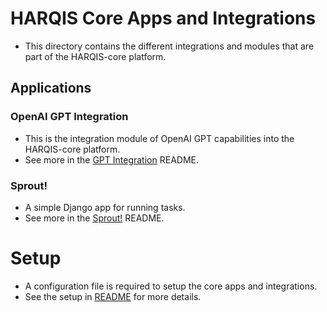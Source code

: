 # HARQIS Core Apps and Integrations
- This directory contains the different integrations and modules that are part of the HARQIS-core platform.

## Applications
### OpenAI GPT Integration
- This is the integration module of OpenAI GPT capabilities into the HARQIS-core platform.
- See more in the [GPT Integration](gpt/README.md) README.
### Sprout!
- A simple Django app for running tasks.
- See more in the [Sprout!](sprout/README.md) README.

# Setup
- A configuration file is required to setup the core apps and integrations.
- See the setup in [README](../../README.md#getting-started) for more details.